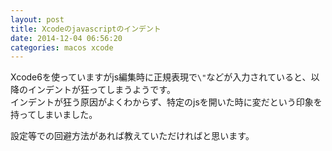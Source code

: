 ```yaml
---
layout: post
title: Xcodeのjavascriptのインデント
date: 2014-12-04 06:56:20
categories: macos xcode
---
```

<p>Xcode6を使っていますがjs編集時に正規表現で<code>\"</code>などが入力されていると、以降のインデントが狂ってしまうようです。<br>
インデントが狂う原因がよくわからず、特定のjsを開いた時に変だという印象を持ってしまいました。</p>

<p>設定等での回避方法があれば教えていただければと思います。</p>

